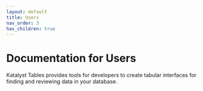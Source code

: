 ```yaml
---
layout: default
title: Users
nav_order: 3
has_children: true
---
```


# Documentation for Users

Katalyst Tables provides tools for developers to create tabular interfaces for finding and reviewing data in your
database.
